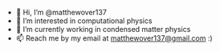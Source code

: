- 👋 Hi, I’m @matthewover137
- 👀 I’m interested in computational physics
- 🌱 I’m currently working in condensed matter physics
- 📫 Reach me by my email at matthewover137@gmail.com :)

<!---
matthewover137/matthewover137 is a ✨ special ✨ repository because its `README.md` (this file) appears on your GitHub profile.
You can click the Preview link to take a look at your changes.
--->
